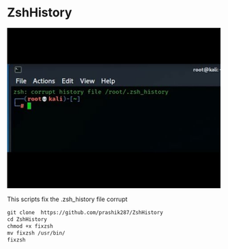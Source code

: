 # ZshHistory

<img src="https://github.com/prashik287/ZshHistory/blob/main/images/hqdefault.jpg?raw=true" width="500px"><br/>
<p>This scripts fix the .zsh_history file corrupt</p>

```
git clone  https://github.com/prashik287/ZshHistory
cd ZshHistory
chmod +x fixzsh
mv fixzsh /usr/bin/
fixzsh
```
